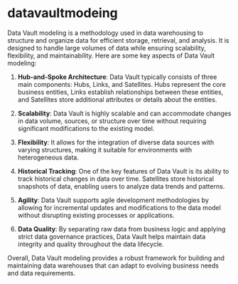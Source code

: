 # datavaultmodeing
Data Vault modeling is a methodology used in data warehousing to structure and organize data for efficient storage, retrieval, and analysis. It is designed to handle large volumes of data while ensuring scalability, flexibility, and maintainability. Here are some key aspects of Data Vault modeling:

1. **Hub-and-Spoke Architecture**: Data Vault typically consists of three main components: Hubs, Links, and Satellites. Hubs represent the core business entities, Links establish relationships between these entities, and Satellites store additional attributes or details about the entities.

2. **Scalability**: Data Vault is highly scalable and can accommodate changes in data volume, sources, or structure over time without requiring significant modifications to the existing model.

3. **Flexibility**: It allows for the integration of diverse data sources with varying structures, making it suitable for environments with heterogeneous data.

4. **Historical Tracking**: One of the key features of Data Vault is its ability to track historical changes in data over time. Satellites store historical snapshots of data, enabling users to analyze data trends and patterns.

5. **Agility**: Data Vault supports agile development methodologies by allowing for incremental updates and modifications to the data model without disrupting existing processes or applications.

6. **Data Quality**: By separating raw data from business logic and applying strict data governance practices, Data Vault helps maintain data integrity and quality throughout the data lifecycle.

Overall, Data Vault modeling provides a robust framework for building and maintaining data warehouses that can adapt to evolving business needs and data requirements.
